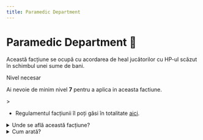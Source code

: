 ```yaml
---
title: Paramedic Department
---
```


# Paramedic Department 🏥
Această facțiune se ocupă cu acordarea de heal jucătorilor cu HP-ul scăzut în schimbul unei sume de bani.


<div class="warning-container">
    <p class="title">Nivel necesar</p>
    <p class="description">Ai nevoie de minim nivel <strong>7</strong> pentru a aplica in aceasta factiune.</p>
</div>>

- Regulamentul facțiunii îl poți găsi în totalitate [aici](https://ragepanel.b-hood.ro/rules/view/regulament-paramedici "Link regulament Paramedic").


<details class="details custom-block">
    <summary>Unde se află această facțiune?</summary>
    <p>![Locație Paramedic](https://i.imgur.com/5woiMo8.png "Locație Paramedic")</p>
</details>

<details class="details custom-block">
    <summary>Cum arată?</summary>
    <p>![HQ Paramedic](https://i.imgur.com/Zq0euaN.png "HQ Paramedic")</p>
</details>
